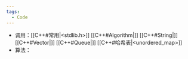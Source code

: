 ```yaml
---
tags:
  - Code
---
```

- 调用：[[C++#常用|<stdlib.h>]] [[C++#Algorithm|<algorithm>]] [[C++#String|<string>]] [[C++#Vector|<vector>]] [[C++#Queue|<queue>]] [[C++#哈希表|<unordered_map>]]
- 算法：
```cpp

```
